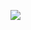 ![](https://writting.oss-cn-beijing.aliyuncs.com/%E7%8E%8B%E8%80%85%E5%B9%B6%E5%8F%91%E8%AF%BEPDF%E5%B0%81%E9%9D%A2-4708001.png)